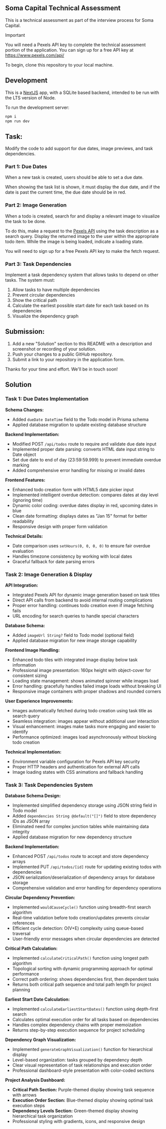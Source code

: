 ## Soma Capital Technical Assessment

This is a technical assessment as part of the interview process for Soma Capital.

> [!IMPORTANT]  
> You will need a Pexels API key to complete the technical assessment portion of the application. You can sign up for a free API key at https://www.pexels.com/api/

To begin, clone this repository to your local machine.

## Development

This is a [NextJS](https://nextjs.org) app, with a SQLite based backend, intended to be run with the LTS version of Node.

To run the development server:

```bash
npm i
npm run dev
```

## Task:

Modify the code to add support for due dates, image previews, and task dependencies.

### Part 1: Due Dates

When a new task is created, users should be able to set a due date.

When showing the task list is shown, it must display the due date, and if the date is past the current time, the due date should be in red.

### Part 2: Image Generation

When a todo is created, search for and display a relevant image to visualize the task to be done.

To do this, make a request to the [Pexels API](https://www.pexels.com/api/) using the task description as a search query. Display the returned image to the user within the appropriate todo item. While the image is being loaded, indicate a loading state.

You will need to sign up for a free Pexels API key to make the fetch request.

### Part 3: Task Dependencies

Implement a task dependency system that allows tasks to depend on other tasks. The system must:

1. Allow tasks to have multiple dependencies
2. Prevent circular dependencies
3. Show the critical path
4. Calculate the earliest possible start date for each task based on its dependencies
5. Visualize the dependency graph

## Submission:

1. Add a new "Solution" section to this README with a description and screenshot or recording of your solution.
2. Push your changes to a public GitHub repository.
3. Submit a link to your repository in the application form.

Thanks for your time and effort. We'll be in touch soon!

## Solution

### Task 1: Due Dates Implementation

**Schema Changes:**

- Added `dueDate DateTime` field to the Todo model in Prisma schema
- Applied database migration to update existing database structure

**Backend Implementation:**

- Modified POST `/api/todos` route to require and validate due date input
- Implemented proper date parsing: converts HTML date input string to Date object
- Set due date to end of day (23:59:59.999) to prevent immediate overdue marking
- Added comprehensive error handling for missing or invalid dates

**Frontend Features:**

- Enhanced todo creation form with HTML5 date picker input
- Implemented intelligent overdue detection: compares dates at day level (ignoring time)
- Dynamic color coding: overdue dates display in red, upcoming dates in blue
- Clean date formatting: displays dates as "Jan 15" format for better readability
- Responsive design with proper form validation

**Technical Details:**

- Date comparison uses `setHours(0, 0, 0, 0)` to ensure fair overdue evaluation
- Handles timezone consistency by working with local dates
- Graceful fallback for date parsing errors

### Task 2: Image Generation & Display

**API Integration:**

- Integrated Pexels API for dynamic image generation based on task titles
- Direct API calls from backend to avoid internal routing complications
- Proper error handling: continues todo creation even if image fetching fails
- URL encoding for search queries to handle special characters

**Database Schema:**

- Added `imageUrl String?` field to Todo model (optional field)
- Applied database migration for new image storage capability

**Frontend Image Handling:**

- Enhanced todo tiles with integrated image display below task information
- Professional image presentation: 160px height with object-cover for consistent sizing
- Loading state management: shows animated spinner while images load
- Error handling: gracefully handles failed image loads without breaking UI
- Responsive image containers with proper shadows and rounded corners

**User Experience Improvements:**

- Images automatically fetched during todo creation using task title as search query
- Seamless integration: images appear without additional user interaction
- Visual enhancement: images make tasks more engaging and easier to identify
- Performance optimized: images load asynchronously without blocking todo creation

**Technical Implementation:**

- Environment variable configuration for Pexels API key security
- Proper HTTP headers and authentication for external API calls
- Image loading states with CSS animations and fallback handling

### Task 3: Task Dependencies System

**Database Schema Design:**

- Implemented simplified dependency storage using JSON string field in Todo model
- Added `dependencies String @default("[]")` field to store dependency IDs as JSON array
- Eliminated need for complex junction tables while maintaining data integrity
- Applied database migration for new dependency structure

**Backend Implementation:**

- Enhanced POST `/api/todos` route to accept and store dependency arrays
- Implemented PUT `/api/todos/[id]` route for updating existing todos with dependencies
- JSON serialization/deserialization of dependency arrays for database storage
- Comprehensive validation and error handling for dependency operations

**Circular Dependency Prevention:**

- Implemented `wouldCauseCycle()` function using breadth-first search algorithm
- Real-time validation before todo creation/updates prevents circular references
- Efficient cycle detection: O(V+E) complexity using queue-based traversal
- User-friendly error messages when circular dependencies are detected

**Critical Path Calculation:**

- Implemented `calculateCriticalPath()` function using longest path algorithm
- Topological sorting with dynamic programming approach for optimal performance
- Correct path ordering: shows dependencies first, then dependent tasks
- Returns both critical path sequence and total path length for project planning

**Earliest Start Date Calculation:**

- Implemented `calculateEarliestStartDates()` function using depth-first search
- Calculates optimal execution order for all tasks based on dependencies
- Handles complex dependency chains with proper memoization
- Returns step-by-step execution sequence for project scheduling

**Dependency Graph Visualization:**

- Implemented `generateGraphVisualization()` function for hierarchical display
- Level-based organization: tasks grouped by dependency depth
- Clear visual representation of task relationships and execution order
- Professional dashboard-style presentation with color-coded sections

**Project Analysis Dashboard:**

- **Critical Path Section:** Purple-themed display showing task sequence with arrows
- **Execution Order Section:** Blue-themed display showing optimal task execution steps
- **Dependency Levels Section:** Green-themed display showing hierarchical task organization
- Professional styling with gradients, icons, and responsive design
